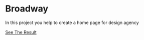 # Broadway

In this project you help to create a home page for design agency

[See The Result](https://denishromenko.gitbooks.io/codeacademy_doc/content/html_css_projects/broadway.html)

